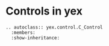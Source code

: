 # Controls in yex

```{eval-rst}
.. autoclass:: yex.control.C_Control
  :members:
  :show-inheritance:
```
